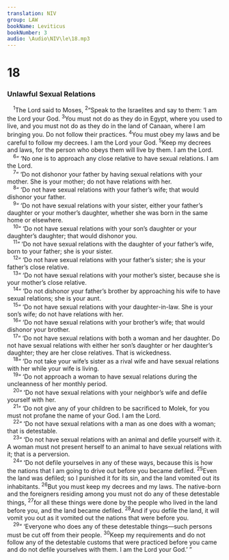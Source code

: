 ```yaml
---
translation: NIV
group: LAW
bookName: Leviticus 
bookNumber: 3
audio: \Audio\NIV\le\18.mp3
---
```


<div class="title"><h1>18</h1><h3>Unlawful Sexual Relations </h3></div>
<span class="verse le_18_1"> <sup>1</sup>The Lord said to Moses, </span>
<span class="verse le_18_2"><sup>2</sup>“Speak to the Israelites and say to them: ‘I am the Lord your God. </span>
<span class="verse le_18_3"><sup>3</sup>You must not do as they do in Egypt, where you used to live, and you must not do as they do in the land of Canaan, where I am bringing you. Do not follow their practices. </span>
<span class="verse le_18_4"><sup>4</sup>You must obey my laws and be careful to follow my decrees. I am the Lord your God. </span>
<span class="verse le_18_5"><sup>5</sup>Keep my decrees and laws, for the person who obeys them will live by them. I am the Lord. <br/></span>
<span class="verse le_18_6"> <sup>6</sup>“ ‘No one is to approach any close relative to have sexual relations. I am the Lord. <br/></span>
<span class="verse le_18_7"> <sup>7</sup>“ ‘Do not dishonor your father by having sexual relations with your mother. She is your mother; do not have relations with her. <br/></span>
<span class="verse le_18_8"> <sup>8</sup>“ ‘Do not have sexual relations with your father’s wife; that would dishonor your father. <br/></span>
<span class="verse le_18_9"> <sup>9</sup>“ ‘Do not have sexual relations with your sister, either your father’s daughter or your mother’s daughter, whether she was born in the same home or elsewhere. <br/></span>
<span class="verse le_18_10"> <sup>10</sup>“ ‘Do not have sexual relations with your son’s daughter or your daughter’s daughter; that would dishonor you. <br/></span>
<span class="verse le_18_11"> <sup>11</sup>“ ‘Do not have sexual relations with the daughter of your father’s wife, born to your father; she is your sister. <br/></span>
<span class="verse le_18_12"> <sup>12</sup>“ ‘Do not have sexual relations with your father’s sister; she is your father’s close relative. <br/></span>
<span class="verse le_18_13"> <sup>13</sup>“ ‘Do not have sexual relations with your mother’s sister, because she is your mother’s close relative. <br/></span>
<span class="verse le_18_14"> <sup>14</sup>“ ‘Do not dishonor your father’s brother by approaching his wife to have sexual relations; she is your aunt. <br/></span>
<span class="verse le_18_15"> <sup>15</sup>“ ‘Do not have sexual relations with your daughter-in-law. She is your son’s wife; do not have relations with her. <br/></span>
<span class="verse le_18_16"> <sup>16</sup>“ ‘Do not have sexual relations with your brother’s wife; that would dishonor your brother. <br/></span>
<span class="verse le_18_17"> <sup>17</sup>“ ‘Do not have sexual relations with both a woman and her daughter. Do not have sexual relations with either her son’s daughter or her daughter’s daughter; they are her close relatives. That is wickedness. <br/></span>
<span class="verse le_18_18"> <sup>18</sup>“ ‘Do not take your wife’s sister as a rival wife and have sexual relations with her while your wife is living. <br/></span>
<span class="verse le_18_19"> <sup>19</sup>“ ‘Do not approach a woman to have sexual relations during the uncleanness of her monthly period. <br/></span>
<span class="verse le_18_20"> <sup>20</sup>“ ‘Do not have sexual relations with your neighbor’s wife and defile yourself with her. <br/></span>
<span class="verse le_18_21"> <sup>21</sup>“ ‘Do not give any of your children to be sacrificed to Molek, for you must not profane the name of your God. I am the Lord. <br/></span>
<span class="verse le_18_22"> <sup>22</sup>“ ‘Do not have sexual relations with a man as one does with a woman; that is detestable. <br/></span>
<span class="verse le_18_23"> <sup>23</sup>“ ‘Do not have sexual relations with an animal and defile yourself with it. A woman must not present herself to an animal to have sexual relations with it; that is a perversion. <br/></span>
<span class="verse le_18_24"> <sup>24</sup>“ ‘Do not defile yourselves in any of these ways, because this is how the nations that I am going to drive out before you became defiled. </span>
<span class="verse le_18_25"><sup>25</sup>Even the land was defiled; so I punished it for its sin, and the land vomited out its inhabitants. </span>
<span class="verse le_18_26"><sup>26</sup>But you must keep my decrees and my laws. The native-born and the foreigners residing among you must not do any of these detestable things, </span>
<span class="verse le_18_27"><sup>27</sup>for all these things were done by the people who lived in the land before you, and the land became defiled. </span>
<span class="verse le_18_28"><sup>28</sup>And if you defile the land, it will vomit you out as it vomited out the nations that were before you. <br/></span>
<span class="verse le_18_29"> <sup>29</sup>“ ‘Everyone who does any of these detestable things—such persons must be cut off from their people. </span>
<span class="verse le_18_30"><sup>30</sup>Keep my requirements and do not follow any of the detestable customs that were practiced before you came and do not defile yourselves with them. I am the Lord your God.’ ” <br/></span>

